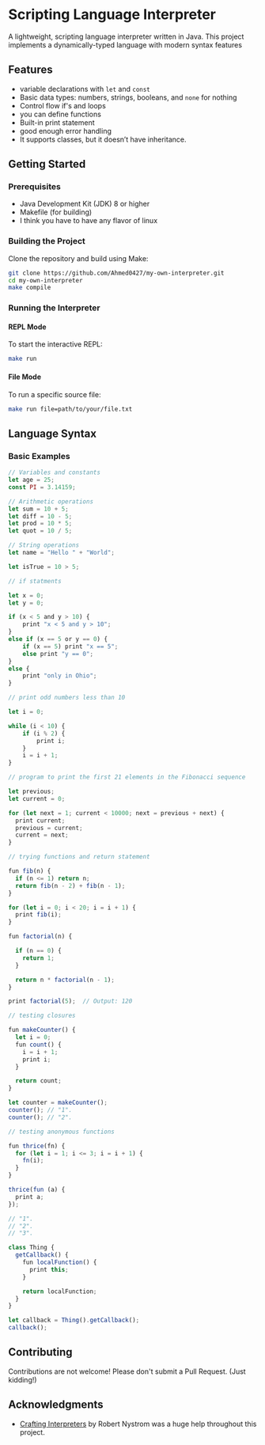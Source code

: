 # Scripting Language Interpreter
A lightweight, scripting language interpreter written in Java.
This project implements a dynamically-typed language
with modern syntax features

## Features

- variable declarations with `let` and `const`
- Basic data types: numbers, strings, booleans, and `none` for nothing
- Control flow if's and loops
- you can define functions
- Built-in print statement
- good enough error handling
- It supports classes, but it doesn’t have inheritance.

## Getting Started

### Prerequisites
- Java Development Kit (JDK) 8 or higher
- Makefile (for building)
- I think you have to have any flavor of linux

### Building the Project
Clone the repository and build using Make:

```bash
git clone https://github.com/Ahmed0427/my-own-interpreter.git
cd my-own-interpreter
make compile
```

### Running the Interpreter

#### REPL Mode
To start the interactive REPL:
```bash
make run
```

#### File Mode
To run a specific source file:
```bash
make run file=path/to/your/file.txt
```

## Language Syntax

### Basic Examples
```javascript
// Variables and constants
let age = 25;
const PI = 3.14159;

// Arithmetic operations
let sum = 10 + 5;
let diff = 10 - 5;
let prod = 10 * 5;
let quot = 10 / 5;

// String operations
let name = "Hello " + "World";

let isTrue = 10 > 5;

// if statments 

let x = 0;
let y = 0;

if (x < 5 and y > 10) {
    print "x < 5 and y > 10";
}
else if (x == 5 or y == 0) {
    if (x == 5) print "x == 5";
    else print "y == 0";
}
else {
    print "only in Ohio";
}

// print odd numbers less than 10

let i = 0;

while (i < 10) {
    if (i % 2) {
        print i;
    }
    i = i + 1;
}

// program to print the first 21 elements in the Fibonacci sequence

let previous;
let current = 0;

for (let next = 1; current < 10000; next = previous + next) {
  print current;
  previous = current;
  current = next;
}

// trying functions and return statement

fun fib(n) {
  if (n <= 1) return n;
  return fib(n - 2) + fib(n - 1);
}

for (let i = 0; i < 20; i = i + 1) {
  print fib(i);
}

fun factorial(n) {

  if (n == 0) {
    return 1;
  }

  return n * factorial(n - 1);
}

print factorial(5);  // Output: 120

// testing closures

fun makeCounter() {
  let i = 0;
  fun count() {
    i = i + 1;
    print i;
  }

  return count;
}

let counter = makeCounter();
counter(); // "1".
counter(); // "2".

// testing anonymous functions

fun thrice(fn) {
  for (let i = 1; i <= 3; i = i + 1) {
    fn(i);
  }
}

thrice(fun (a) {
  print a;
});

// "1".
// "2".
// "3".

class Thing {
  getCallback() {
    fun localFunction() {
      print this;
    }

    return localFunction;
  }
}

let callback = Thing().getCallback();
callback();

```

## Contributing
Contributions are not welcome! Please don't submit a Pull Request. (Just kidding!)

## Acknowledgments
- [Crafting Interpreters](https://craftinginterpreters.com/) by Robert Nystrom was a huge help throughout this project.
